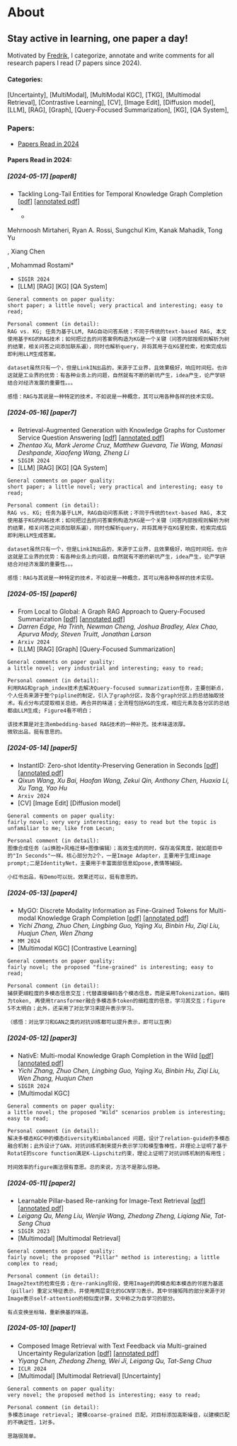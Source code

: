 # About

## Stay active in learning, one paper a day! 

Motivated by [Fredrik](https://www.fregu856.com/), I categorize, annotate and write comments for all research papers I read (7 papers since 2024). 


#### Categories:

[Uncertainty], [MultiModal], [MultiModal KGC], [TKG], [Multimodal Retrieval], [Contrastive Learning], [CV], [Image Edit], [Diffusion model], [LLM], [RAG], [Graph], [Query-Focused Summarization], [KG], [QA System],


### Papers:

- [Papers Read in 2024](#papers-read-in-2024)



#### Papers Read in 2024:



##### [2024-05-17] [paper8]
- Tackling Long-Tail Entities for Temporal Knowledge Graph Completion [[pdf]](https://arxiv.org/pdf/2404.17723) [[annotated pdf]](https://github.com/binchen4110/reading_papers/blob/main/commented_pdfs/Retrieval-Augmented%20Generation%20with%20Knowledge%20Graphs%20for.pdf)
- * 
Mehrnoosh Mirtaheri, Ryan A. Rossi, Sungchul Kim, Kanak Mahadik, Tong Yu


, Xiang Chen


, 
Mohammad Rostami*
- `SIGIR 2024`
- [LLM] [RAG] [KG] [QA System]
```
General comments on paper quality:
short paper; a little novel; very practical and interesting; easy to read;
```

```
Personal comment (in detail):
RAG vs. KG; 任务为基于LLM, RAG自动问答系统；不同于传统的text-based RAG, 本文使用基于KG的RAG技术；如何把过去的问答案例构造为KG是一个关键（问答内部按规则解析为树的结果，相关问答之间添加联系遍），同时也解析query，并将其用于在KG里检索，检索完成后即利用LLM生成答案。

dataset虽然只有一个，但是LinkIN出品的，来源于工业界，且效果极好，响应时间短。也许这就是工业界的优势：有各种业务上的问题，自然就有不断的新坑产生，idea产生，论产学研结合对经济发展的重要性。。。

感悟：RAG与其说是一种特定的技术，不如说是一种概念，其可以用各种各样的技术实现。
```

##### [2024-05-16] [paper7]
- Retrieval-Augmented Generation with Knowledge Graphs for Customer Service Question Answering [[pdf]](https://arxiv.org/pdf/2404.17723) [[annotated pdf]](https://github.com/binchen4110/reading_papers/blob/main/commented_pdfs/Retrieval-Augmented%20Generation%20with%20Knowledge%20Graphs%20for.pdf)
- *Zhentao Xu, Mark Jerome Cruz, Matthew Guevara, Tie Wang, Manasi Deshpande, Xiaofeng Wang, Zheng Li*
- `SIGIR 2024`
- [LLM] [RAG] [KG] [QA System]
```
General comments on paper quality:
short paper; a little novel; very practical and interesting; easy to read;
```

```
Personal comment (in detail):
RAG vs. KG; 任务为基于LLM, RAG自动问答系统；不同于传统的text-based RAG, 本文使用基于KG的RAG技术；如何把过去的问答案例构造为KG是一个关键（问答内部按规则解析为树的结果，相关问答之间添加联系遍），同时也解析query，并将其用于在KG里检索，检索完成后即利用LLM生成答案。

dataset虽然只有一个，但是LinkIN出品的，来源于工业界，且效果极好，响应时间短。也许这就是工业界的优势：有各种业务上的问题，自然就有不断的新坑产生，idea产生，论产学研结合对经济发展的重要性。。。

感悟：RAG与其说是一种特定的技术，不如说是一种概念，其可以用各种各样的技术实现。
```


##### [2024-05-15] [paper6]
- From Local to Global: A Graph RAG Approach to Query-Focused Summarization [[pdf]](https://arxiv.org/pdf/2404.16130) [[annotated pdf]](https://github.com/binchen4110/reading_papers/blob/main/commented_pdfs/From%20Local%20to%20Global%20A%20Graph%20RAG%20Approach%20to.pdf)
- *Darren Edge, Ha Trinh, Newman Cheng, Joshua Bradley, Alex Chao, Apurva Mody, Steven Truitt, Jonathan Larson*
- `Arxiv 2024`
- [LLM] [RAG] [Graph] [Query-Focused Summarization]
```
General comments on paper quality:
a little novel; very industrial and interesting; easy to read;
```

```
Personal comment (in detail):
利用RAG和graph_index技术去解决Query-focused summarization任务，主要创新点，个人任务来源于整个pipline的制定，引入了graph分区，及各个graph分区上的总结抽取技术。有点分布式提取相关总结，再合并的味道；全流程包括KG的生成，相应元素及各分区的总结都由LLM生成; Figure4看不明白；

该技术算是对主流embedding-based RAG技术的一种补充。技术味道浓厚。
微软出品，挺有意思的。
```

##### [2024-05-14] [paper5]
- InstantID: Zero-shot Identity-Preserving Generation in Seconds [[pdf]](https://arxiv.org/pdf/2401.07519) [[annotated pdf]](https://github.com/binchen4110/reading_papers/blob/main/commented_pdfs/InstantID%20Zero-shot%20Identity-Preserving%20Generation%20in%20Seconds.pdf)
- *Qixun Wang, Xu Bai, Haofan Wang, Zekui Qin, Anthony Chen, Huaxia Li, Xu Tang, Yao Hu*
- `Arxiv 2024`
- [CV] [Image Edit] [Diffusion model]
```
General comments on paper quality:
fairly novel; very very interesting; easy to read but the topic is unfamiliar to me; like from Lecun; 
```

```
Personal comment (in detail):
图像合成任务（ai换脸+风格迁移+图像编辑）；高效生成的同时，保存高保真度，就如题目中的"In Seconds"一样。核心部分为2个，一是Image Adapter，主要用于生成image prompt;二是IdentityNet，主要用于丰富面部信息如pose,表情等捕捉。

小红书出品，有Demo可以玩，效果还可以，挺有意思的。
```

##### [2024-05-13] [paper4]
- MyGO: Discrete Modality Information as Fine-Grained Tokens for Multi-modal Knowledge Graph Completion [[pdf]](https://arxiv.org/pdf/2404.09468v1) [[annotated pdf]](https://github.com/binchen4110/reading_papers/blob/main/commented_pdfs/MyGO%20Discrete%20Modality%20Information%20as%20Fine-Grained%20Tokens%20for.pdf)
- *Yichi Zhang, Zhuo Chen, Lingbing Guo, Yajing Xu, Binbin Hu, Ziqi Liu, Huajun Chen, Wen Zhang*
- `MM 2024`
- [Multimodal KGC] [Contrastive Learning]
```
General comments on paper quality:
fairly novel; the proposed "fine-grained" is interesting; easy to read;
```

```
Personal comment (in detail):
捕获更细粒度的多模态信息交互；代替直接编码各个模态信息，而是采用Tokenization，编码为token, 再使用transformer融合多模态多token的细粒度的信息，学习其交互；figure 5不太明白；此外，还采用了对比学习来提升表示学习。

（感悟：对比学习和GAN之类的对抗训练都可以提升表示，即可以互换）
```

##### [2024-05-12] [paper3]
- NativE: Multi-modal Knowledge Graph Completion in the Wild [[pdf]](https://www.techrxiv.org/doi/full/10.36227/techrxiv.171259566.60211714/v1) [[annotated pdf]](https://github.com/binchen4110/reading_papers/blob/main/commented_pdfs/NativE%20Multi-modal%20Knowledge%20Graph%20Completion%20in%20the%20Wild.pdf)
- *Yichi Zhang, Zhuo Chen, Lingbing Guo, Yajing Xu, Binbin Hu, Ziqi Liu, Wen Zhang, Huajun Chen*
- `SIGIR 2024`
- [Multimodal KGC]
```
General comments on paper quality:
a little novel; the proposed "Wild" scenarios problem is interesting; easy to read;
```

```
Personal comment (in detail):
解决多模态KGC中的模态diversity和imbalanced 问题，设计了relation-guide的多模态融合机制；此外设计了GAN，对抗训练机制来提升表示学习和模型鲁棒性，并理论上证明了基于RotatE的score function满足K-Lipschitz约束，理论上证明了对抗训练机制的有用性；

时间效率的figure画法很有意思。总的来说，方法不是那么惊艳。
```

##### [2024-05-11] [paper2]
- Learnable Pillar-based Re-ranking for Image-Text Retrieval [[pdf]](https://arxiv.org/pdf/2304.12570) [[annotated pdf]](https://github.com/binchen4110/reading_papers/blob/main/commented_pdfs/Learnable%20Pillar-based%20Re-ranking%20for%20Image-Text%20Retrieval.pdf)
- *Leigang Qu, Meng Liu, Wenjie Wang, Zhedong Zheng, Liqiang Nie, Tat-Seng Chua*
- `SIGIR 2023`
- [Multimodal] [Multimodal Retrieval]
```
General comments on paper quality:
fairly novel; the proposed "Pillar" method is interesting; a little complex to read;
```

```
Personal comment (in detail):
Image2text的检索任务；在re-ranking阶段，使用Image的跨模态和本模态的邻居为基底（pillar）重定义特征表示，并使用两层变化的GCN学习表示，其中邻接矩阵的部分来源于对Image表示self-attention的相似度计算，文中称之为自学习的部分。

有点变换坐标轴，重新换基的味道。
```

##### [2024-05-10] [paper1]
- Composed Image Retrieval with Text Feedback via Multi-grained Uncertainty Regularization [[pdf]](https://arxiv.org/pdf/2211.07394v6) [[annotated pdf]](https://github.com/binchen4110/reading_papers/blob/main/commented_pdfs/Composed%20Image%20Retrieval%20with%20Text%20Feedback%20via%20Multi-grained%20Uncertainty%20Regularization.pdf)
- *Yiyang Chen, Zhedong Zheng, Wei Ji, Leigang Qu, Tat-Seng Chua*
- `ICLR 2024`
- [Multimodal] [Multimodal Retrieval] [Uncertainty]
```
General comments on paper quality:
very novel; the proposed method is interesting; easy to read;
```

```
Personal comment (in detail):
多模态image retrieval; 建模coarse-grained 匹配，对目标添加高斯噪音，以建模匹配的不确定性，1对多。

思路很简单。
```
